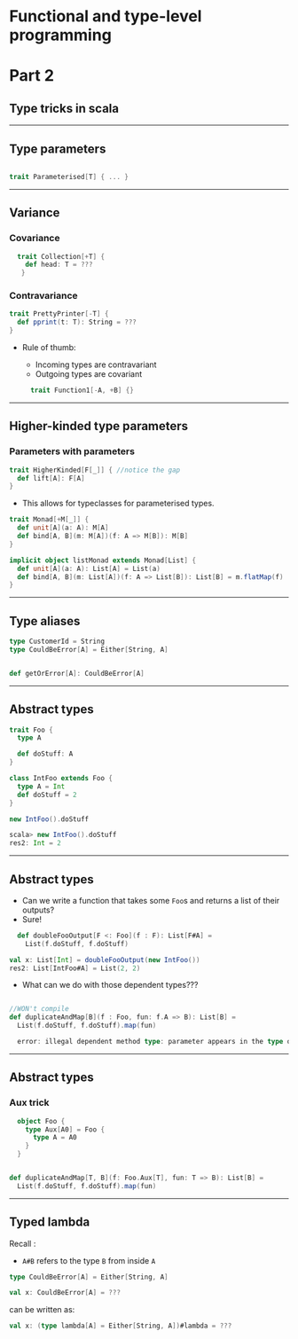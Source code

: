 # Functional and type-level programming

# Part 2

## Type tricks in scala

---

## Type parameters

```scala

trait Parameterised[T] { ... }
```

---

## Variance

### Covariance
```scala
  trait Collection[+T] {
    def head: T = ???
   }
```

### Contravariance
```scala
trait PrettyPrinter[-T] {
  def pprint(t: T): String = ???
}
```
- Rule of thumb:
  - Incoming types are contravariant
  - Outgoing types are covariant

  ```scala
    trait Function1[-A, +B] {}
  ```

---

## Higher-kinded type parameters
### Parameters with parameters

```scala
trait HigherKinded[F[_]] { //notice the gap
  def lift[A]: F[A]
}
```  
- This allows for typeclasses for parameterised types.

```scala
trait Monad[+M[_]] {
  def unit[A](a: A): M[A]
  def bind[A, B](m: M[A])(f: A => M[B]): M[B]
}

implicit object listMonad extends Monad[List] {
  def unit[A](a: A): List[A] = List(a)
  def bind[A, B](m: List[A])(f: A => List[B]): List[B] = m.flatMap(f)
}
```

---

## Type aliases

```scala
type CustomerId = String
type CouldBeError[A] = Either[String, A]


def getOrError[A]: CouldBeError[A]
```

---

## Abstract types

```scala
trait Foo {
  type A

  def doStuff: A
}

class IntFoo extends Foo {
  type A = Int
  def doStuff = 2
}

new IntFoo().doStuff

scala> new IntFoo().doStuff
res2: Int = 2

```

---

## Abstract types

- Can we write a function that takes some `Foo`s and returns
a list of their outputs?
- Sure!

```scala
  def doubleFooOutput[F <: Foo](f : F): List[F#A] =
    List(f.doStuff, f.doStuff)

val x: List[Int] = doubleFooOutput(new IntFoo())
res2: List[IntFoo#A] = List(2, 2)
```
- What can we do with those dependent types???

```scala

//WON't compile
def duplicateAndMap[B](f : Foo, fun: f.A => B): List[B] =
  List(f.doStuff, f.doStuff).map(fun)

  error: illegal dependent method type: parameter appears in the type of another parameter in the same section or an earlier one
```

---

## Abstract types
### Aux trick

```scala
  object Foo {
    type Aux[A0] = Foo {
      type A = A0
    }
  }


def duplicateAndMap[T, B](f: Foo.Aux[T], fun: T => B): List[B] =
  List(f.doStuff, f.doStuff).map(fun)

```

---
## Typed lambda

Recall :
- `A#B` refers to the type `B` from inside `A`

 ```scala
 type CouldBeError[A] = Either[String, A]

 val x: CouldBeError[A] = ???
 ```

 can be written as:

 ```scala
 val x: (type lambda[A] = Either[String, A])#lambda = ???
 ```
